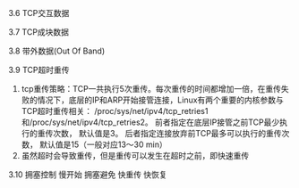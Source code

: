





3.6 TCP交互数据

3.7 TCP成块数据

3.8 带外数据(Out Of Band)

3.9 TCP超时重传

1. tcp重传策略：TCP一共执行5次重传。每次重传的时间都增加一倍，在重传失败的情况下，底层的IP和ARP开始接管连接，Linux有两个重要的内核参数与TCP超时重传相关： /proc/sys/net/ipv4/tcp_retries1和/proc/sys/net/ipv4/tcp_retries2。 前者指定在底层IP接管之前TCP最少执行的重传次数， 默认值是3。 后者指定连接放弃前TCP最多可以执行的重传次数， 默认值是15（一般对应13～30 min）   
2. 虽然超时会导致重传，但是重传可以发生在超时之前，即快速重传

3.10 拥塞控制   慢开始 拥塞避免 快重传 快恢复